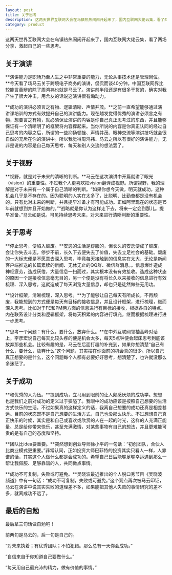```yaml
---
layout: post
title: 关于思考
description: 这两天世界互联网大会在乌镇热热闹闹开起来了，国内互联网大佬云集，看了两场分享，激起自己的一些思考。
category: product
---
```

这两天世界互联网大会在乌镇热热闹闹开起来了，国内互联网大佬云集，看了两场分享，激起自己的一些思考。

## 关于演讲

**演讲能力是职场乃至人生之中非常重要的能力，无论从事技术还是管理岗位。**今天看了场马云关于跨境电子商务的演讲，侃侃而谈40分钟。中国互联网界比较能言善辩的除了周鸿祎也就是马云了。演讲前半段还是有很多干货的，确实对我产生了很大冲击，用舍友的话说这演讲很有煽动力。

**成功的演讲必须言之有物、逻辑清晰、声情并茂。**之前一直希望能够通过演讲课培训的方式有效提升自己的演讲能力。现在越发觉得优秀的演讲必须言之有物，想要言之有物，就必须保证演讲的内容是你自己真正思考过的东西，并且能够保证有一个清晰明了的框架将内容撑起来。当你所说的内容是你真正认同的经过自己思考的内容之后，所谓的一些抑扬顿挫、声情并茂、眼神交流等演讲技巧就会很自然的充斥在你的演讲中。所以我觉得周鸿祎、马云之所以有很好的演讲能力，无非是说的内容是自己每天思考、每天和别人交流的想法罢了。


## 关于视野

**视野，就是对于未来的清晰的判断。**马云在这次演讲中开篇就讲了眼光（vision）的重要性。不过我个人更喜欢把vision翻译成视野。所谓视野，我的理解是对于未来有一个属于自己清晰的判断。“如果你想今天做，明天就成功，这种机会几乎是不存在的。因为聪明的人实在太多了，比聪明、比勤奋都是没有机会的。只有比对未来的判断，并且提早准备才有可能成功。正如阿里现在的状态是15年前就想到并且开始做的。”“战略就是你认为这样走下去，将来一定会到那儿。提早准备。”马云如是说。可见持续思考未来，对未来进行清晰判断的重要性。

## 关于思考

**停止思考，便陷入颓废。**安逸的生活是舒服的，但长久的安逸便成了颓废，会让你失去斗志，停步不前，长久下去便失去了价值，失去立足社会的基础。颓废的一大标志便是不愿意去深入思考，毕竟每天接触到的信息实在太大，无论是新闻客户端推送的长篇累牍的新闻、无休无止的QQ群、微信群消息。。信息爆炸造成神经疲劳，造成厌倦，大量信息一扫而过，其实根本没有有效接收。造成这种状态的原因一个是接收信息毫无目的，另一个便是没有将长久以来接收的信息进行有效梳理、深入思考。这就造成了每天浏览大量信息，却也只是徒然做些无用功。

**设计框架，清晰梳理，深入思考。**为了能够让自己每天有所成长，不再颓废，我能想到的方式便是每天有目标的接收信息，并且设计框架，进行梳理，继而深入思考。比如对于FE和PM两方面的信息进行有目标的接收，根据各自的特点、内在联系设计分类和逻辑框架，将每天积累的内容进行填充，继而根据梳理进行进一步思考。


**思考一个问题：有什么，要什么，放弃什么。**在中外互联网领袖高峰对话上，李彦宏说自己每天比较头疼的便是机会太多，每天5点钟便会起床思考到底该放弃那些机会。比较有趣的是，马云在后面打趣的补充到，如果你想清楚“自己有什么，要什么，放弃什么”这个问题，其实摆在你面前的机会真的很少。所以自己真正想要的是什么，这个问题每个人都有必要好好思考，想清楚了，也许就没那么多迷茫了。

## 关于成功

**和优秀的人为伍。**提到成功，立马用到眼前的让人颇感厌烦的成功学。想想也是我们之前对成功的定义过于狭隘了。我眼中的成功应该是按照自己想要的生活方式快乐的生活。不过如果真的这样定义的话，我离自己想要的成功还真是相差甚远。目前的状态既不是自己想要的生活方式，自己也没那么快乐。不过想想自己真正快乐的时候，其实是和自己或喜欢或欣赏的人在一起的时光，这样的人充满正能量、总是给你带来快乐，甚至充满激情，对某些事物有自己的想法，并且更难能可贵的是有自己的态度和坚持。

**团队比idea要重要。**突然想到创业导师徐小平的一句话：“初创团队，合伙人比商业模式更重要。”非常认同，正如投资大师巴菲特的投资其实只看人一样，人靠谱的话，其实这个人做什么都是会成功的。希望自己日后能够足够幸运遇到那么一帮让我佩服、足够靠谱的人，共同做点事情。

**成功不可复制，失败或可避免。**吴晓波最近推出的个人脱口秀节目《吴晓波频道》中有一句话：“成功不可复制，失败或可避免。”这个观点再次被马云印证，马云在演讲中说其实失败的道理差不多，如果能把其他人失败的事情研究的差不多，就离成功不远了。

## 最后的自勉

最后拿三句话做自勉吧！

前两句是马云的，后一句是自己的。

“对未来执着；有优秀团队；不怕犯错。那么总有一天你会成功。”

“自信来自于你知道自己要做什么。”

“每天用自己最充沛的精力，做有价值的事情。”


